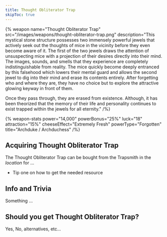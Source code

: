```yaml
---
title: Thought Obliterator Trap
skipToc: true
---
```


{% weapon
 name="Thought Obliterator Trap"
 src="/images/weapons/thought-obliterator-trap.png"
 description="This mystical stone structure possesses two immensely powerful jewels that actively seek out the thoughts of mice in the vicinity before they even become aware of it. The first of the two jewels draws the attention of unsuspecting mice with a projection of their desires directly into their mind. The images, sounds, and smells that they experience are completely indistinguishable from reality. The mice quickly become deeply entranced by this falsehood which lowers their mental guard and allows the second jewel to dig into their mind and erase its contents entirely. After forgetting who and where they are, they have no choice but to explore the attractive glowing keyway in front of them.

Once they pass through, they are erased from existence. Although, it has been theorized that the memory of their life and personality continues to exist trapped within the jewels for all eternity."
/%}

{% weapon-stats
 power="14,000"
 powerBonus="25%"
 luck="18"
 attraction="15%"
 cheeseEffect="Extremely Fresh"
 powerType="Forgotten"
 title="Archduke / Archduchess"
/%}

## Acquiring Thought Obliterator Trap

The Thought Obliterator Trap can be bought from the Trapsmith in the *location* for ...

- Tip one on how to get the needed resource

## Info and Trivia

Something ...

## Should you get Thought Obliterator Trap?

Yes, No, alternatives, etc...
